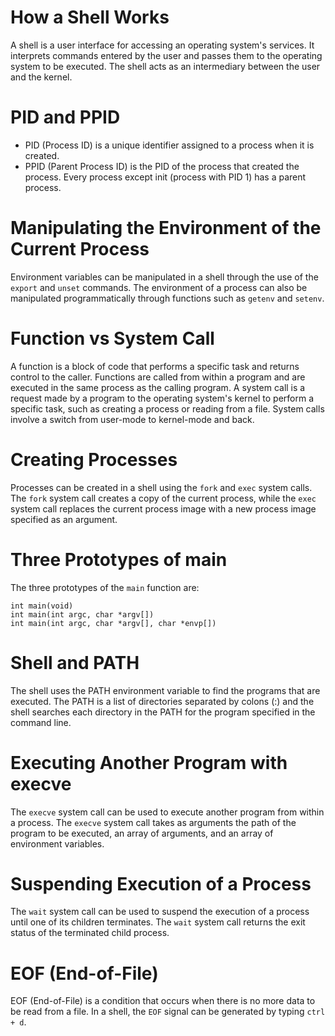 # How a Shell Works
A shell is a user interface for accessing an operating system's services. It interprets commands entered by the user and passes them to the operating system to be executed. The shell acts as an intermediary between the user and the kernel.

# PID and PPID
- PID (Process ID) is a unique identifier assigned to a process when it is created.
- PPID (Parent Process ID) is the PID of the process that created the process. Every process except init (process with PID 1) has a parent process.

# Manipulating the Environment of the Current Process
Environment variables can be manipulated in a shell through the use of the `export` and `unset` commands. The environment of a process can also be manipulated programmatically through functions such as `getenv` and `setenv`.

# Function vs System Call
A function is a block of code that performs a specific task and returns control to the caller. Functions are called from within a program and are executed in the same process as the calling program. A system call is a request made by a program to the operating system's kernel to perform a specific task, such as creating a process or reading from a file. System calls involve a switch from user-mode to kernel-mode and back.

# Creating Processes
Processes can be created in a shell using the `fork` and `exec` system calls. The `fork` system call creates a copy of the current process, while the `exec` system call replaces the current process image with a new process image specified as an argument.

# Three Prototypes of main
The three prototypes of the `main` function are:


```
int main(void)
int main(int argc, char *argv[])
int main(int argc, char *argv[], char *envp[])
```


# Shell and PATH
The shell uses the PATH environment variable to find the programs that are executed. The PATH is a list of directories separated by colons (:) and the shell searches each directory in the PATH for the program specified in the command line.

# Executing Another Program with execve
The `execve` system call can be used to execute another program from within a process. The `execve` system call takes as arguments the path of the program to be executed, an array of arguments, and an array of environment variables.

# Suspending Execution of a Process
The `wait` system call can be used to suspend the execution of a process until one of its children terminates. The `wait` system call returns the exit status of the terminated child process.

# EOF (End-of-File)
EOF (End-of-File) is a condition that occurs when there is no more data to be read from a file. In a shell, the `EOF` signal can be generated by typing `ctrl + d`.

